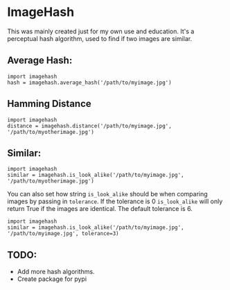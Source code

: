 # ImageHash

This was mainly created just for my own use and education. It's a perceptual
hash algorithm, used to find if two images are similar.

## Average Hash:

    import imagehash
    hash = imagehash.average_hash('/path/to/myimage.jpg')

## Hamming Distance

    import imagehash
    distance = imagehash.distance('/path/to/myimage.jpg', '/path/to/myotherimage.jpg')

## Similar:

    import imagehash
    similar = imagehash.is_look_alike('/path/to/myimage.jpg', '/path/to/myotherimage.jpg')

You can also set how string `is_look_alike` should be when comparing images by
passing in `tolerance`. If the tolerance is 0 `is_look_alike` will only return
True if the images are identical. The default tolerance is 6.

    import imagehash
    similar = imagehash.is_look_alike('/path/to/myimage.jpg', '/path/to/myimage.jpg', tolerance=3)


## TODO:
- Add more hash algorithms.
- Create package for pypi
